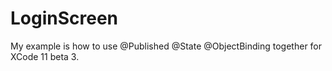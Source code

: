 # LoginScreen

My example is how to use @Published @State @ObjectBinding together for XCode 11 beta 3.


